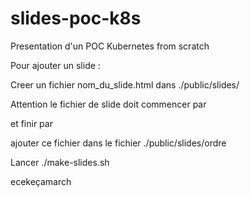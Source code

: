 # slides-poc-k8s
Presentation d'un POC Kubernetes from scratch

Pour ajouter un slide :

Creer un fichier nom_du_slide.html dans ./public/slides/

Attention le fichier de slide doit commencer par <section> et finir par </section>

ajouter ce fichier dans le fichier ./public/slides/ordre

Lancer ./make-slides.sh

ecekeçamarch
